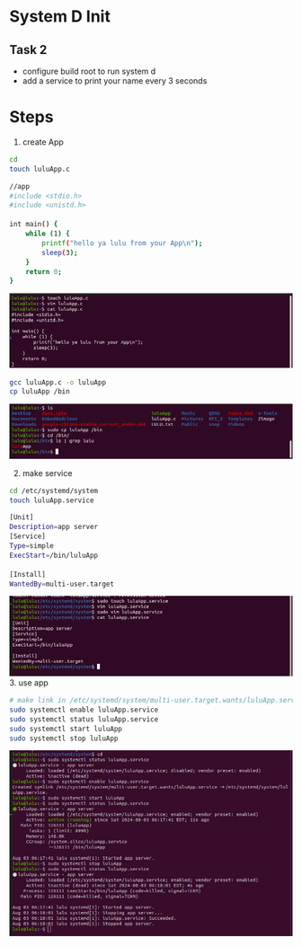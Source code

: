 # System D Init 
## Task 2
- configure build root to run system d 
- ⁠add a service to print your name every 3 seconds


# Steps 

1. create App 
```sh
cd 
touch luluApp.c
```
```sh 
//app
#include <stdio.h>
#include <unistd.h>  

int main() {
    while (1) {
        printf("hello ya lulu from your App\n");
        sleep(3);  
    }
    return 0;
}
```

![alt text](image.png)

```sh 
gcc luluApp.c -o luluApp
cp luluApp /bin
```
![alt text](image-1.png)

2. make service

```sh 
cd /etc/systemd/system
touch luluApp.service
```
```sh
[Unit]
Description=app server
[Service]
Type=simple
ExecStart=/bin/luluApp

[Install]
WantedBy=multi-user.target
```
![alt text](image-2.png)
3. use app
```sh 
# make link in /etc/systemd/system/multi-user.target.wants/luluApp.service.
sudo systemctl enable luluApp.service 
sudo systemctl status luluApp.service 
sudo systemctl start luluApp
sudo systemctl stop luluApp
```

![alt text](image-3.png)